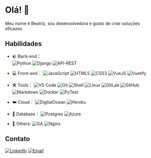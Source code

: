 # Olá! 👋 
 
Meu nome é Beatriz, sou desenvolvedora e gosto de criar soluções eficazes.   
 
## Habilidades   
   
- 🪨 Back-end：   
 ![Python](https://img.shields.io/badge/-Python-yellow?style=flat-circle&logo=Python) 
 ![Django](https://img.shields.io/badge/-Django-yellow?style=flat-circle&logo=Django)
 ![API-REST](https://img.shields.io/badge/API-REST-ff1709?style=flat-circle&logo=django&logoColor=white&color=ff1709&labelColor=gray)
  
- 💻 Front-end： 
 ![JavaScript](https://img.shields.io/badge/-JavaScript-yellow?style=flat-circle&logo=javascript)
 ![HTML5](https://img.shields.io/badge/-HTML5-yellow?style=flat-circle&logo=html5) 
 ![CSS3](https://img.shields.io/badge/-CSS3-yellow?style=flat-circle&logo=css3)
 ![VueJS](https://img.shields.io/badge/-VueJS-blue?style=flat-circle&logo=Vuetify)
 ![Vuetify](https://img.shields.io/badge/-Vuetify-blue?style=flat-circle&logo=Vuetify)

- 🛠️ Tools： 
  ![VS Code](https://img.shields.io/badge/vscode-gray.svg?logo=visualstudiocode)
  ![Git](https://img.shields.io/badge/Git-yellow?style=flat-circle&logo=git)
  ![Shell](https://img.shields.io/badge/Shell-red?style=flat-circle&logo=shell)
  ![Linux](https://img.shields.io/badge/Linux-gray?style=flat-circle&logo=Linux)
  ![GitLab](https://img.shields.io/badge/GitLab-orange?style=flat-circle&logo=GitLab)
  ![GitHub](https://img.shields.io/badge/GitHub-black?style=flat-circle&logo=GitHub)
  ![Markdown](https://img.shields.io/badge/Markdown-black?style=flat-circle&logo=markdown)
  ![Docker](https://img.shields.io/badge/-Docker-blue?style=flat-circle&logo=Docker)
  ![PyTest](https://img.shields.io/badge/-PyTest-blue?style=flat-circle&logo=PyTest)

- ☁️ Cloud： 
  ![DigitalOcean](https://img.shields.io/badge/DigitalOcean-blue?&logo=DigitalOcean&logoColor=F90)
  ![Heroku](https://img.shields.io/badge/Heroku-430098?style=flat-circle&logo=heroku&logoColor=white)
  
- 🎲 Database：
 ![Postgres](https://img.shields.io/badge/PostgreSQL-c5c5c5?style=flat-circle&logo=PostgreSQL)
 ![Azure](https://img.shields.io/badge/-Azure-blue?style=flat-circle&logo=Azure)

- 🚀 Others:
  ![GA](https://img.shields.io/badge/GitHub_Actions-2088FF?style=flat-circle&logo=github-actions&logoColor=white)
  ![Nginx](https://img.shields.io/badge/nginx-%23009639.svg?style=flat-circle&logo=nginx&logoColor=white)

   
## Contato
 
[![LinkedIn](https://img.shields.io/badge/-LinkedIn-blue?style=flat-square&logo=LinkedIn&logoColor=white)](https://www.linkedin.com/in/beatriz-ramalho-esteves-238580138/)
[![Email](https://img.shields.io/badge/Email-%40-red?style=flat-square&logo=Gmail&logoColor=white)](mailto:beatrizramalho.esteves@gmail.com)

